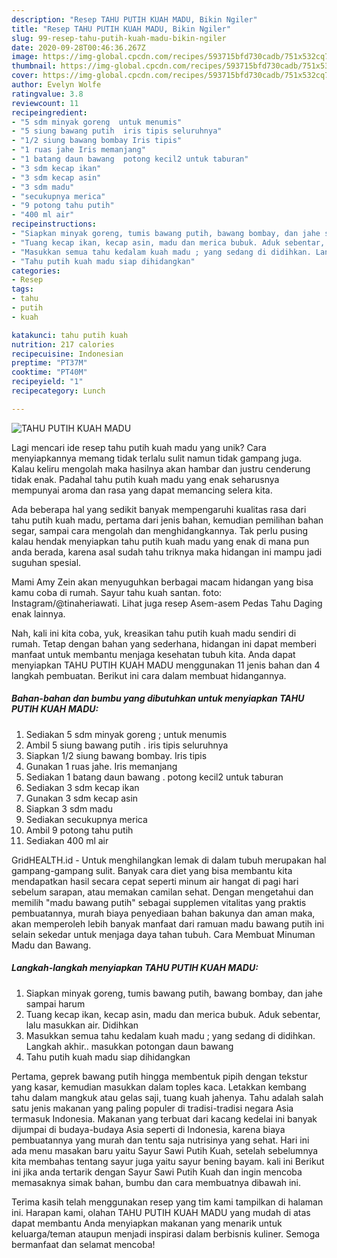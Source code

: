 ```yaml
---
description: "Resep TAHU PUTIH KUAH MADU, Bikin Ngiler"
title: "Resep TAHU PUTIH KUAH MADU, Bikin Ngiler"
slug: 99-resep-tahu-putih-kuah-madu-bikin-ngiler
date: 2020-09-28T00:46:36.267Z
image: https://img-global.cpcdn.com/recipes/593715bfd730cadb/751x532cq70/tahu-putih-kuah-madu-foto-resep-utama.jpg
thumbnail: https://img-global.cpcdn.com/recipes/593715bfd730cadb/751x532cq70/tahu-putih-kuah-madu-foto-resep-utama.jpg
cover: https://img-global.cpcdn.com/recipes/593715bfd730cadb/751x532cq70/tahu-putih-kuah-madu-foto-resep-utama.jpg
author: Evelyn Wolfe
ratingvalue: 3.8
reviewcount: 11
recipeingredient:
- "5 sdm minyak goreng  untuk menumis"
- "5 siung bawang putih  iris tipis seluruhnya"
- "1/2 siung bawang bombay Iris tipis"
- "1 ruas jahe Iris memanjang"
- "1 batang daun bawang  potong kecil2 untuk taburan"
- "3 sdm kecap ikan"
- "3 sdm kecap asin"
- "3 sdm madu"
- "secukupnya merica"
- "9 potong tahu putih"
- "400 ml air"
recipeinstructions:
- "Siapkan minyak goreng, tumis bawang putih, bawang bombay, dan jahe sampai harum"
- "Tuang kecap ikan, kecap asin, madu dan merica bubuk. Aduk sebentar, lalu masukkan air. Didihkan"
- "Masukkan semua tahu kedalam kuah madu ; yang sedang di didihkan. Langkah akhir.. masukkan potongan daun bawang"
- "Tahu putih kuah madu siap dihidangkan"
categories:
- Resep
tags:
- tahu
- putih
- kuah

katakunci: tahu putih kuah 
nutrition: 217 calories
recipecuisine: Indonesian
preptime: "PT37M"
cooktime: "PT40M"
recipeyield: "1"
recipecategory: Lunch

---
```



![TAHU PUTIH KUAH MADU](https://img-global.cpcdn.com/recipes/593715bfd730cadb/751x532cq70/tahu-putih-kuah-madu-foto-resep-utama.jpg)

Lagi mencari ide resep tahu putih kuah madu yang unik? Cara menyiapkannya memang tidak terlalu sulit namun tidak gampang juga. Kalau keliru mengolah maka hasilnya akan hambar dan justru cenderung tidak enak. Padahal tahu putih kuah madu yang enak seharusnya mempunyai aroma dan rasa yang dapat memancing selera kita.

Ada beberapa hal yang sedikit banyak mempengaruhi kualitas rasa dari tahu putih kuah madu, pertama dari jenis bahan, kemudian pemilihan bahan segar, sampai cara mengolah dan menghidangkannya. Tak perlu pusing kalau hendak menyiapkan tahu putih kuah madu yang enak di mana pun anda berada, karena asal sudah tahu triknya maka hidangan ini mampu jadi suguhan spesial.

Mami Amy Zein akan menyuguhkan berbagai macam hidangan yang bisa kamu coba di rumah. Sayur tahu kuah santan. foto: Instagram/@tinaheriawati. Lihat juga resep Asem-asem Pedas Tahu Daging enak lainnya.


Nah, kali ini kita coba, yuk, kreasikan tahu putih kuah madu sendiri di rumah. Tetap dengan bahan yang sederhana, hidangan ini dapat memberi manfaat untuk membantu menjaga kesehatan tubuh kita. Anda dapat menyiapkan TAHU PUTIH KUAH MADU menggunakan 11 jenis bahan dan 4 langkah pembuatan. Berikut ini cara dalam membuat hidangannya.

<!--inarticleads1-->

##### Bahan-bahan dan bumbu yang dibutuhkan untuk menyiapkan TAHU PUTIH KUAH MADU:

1. Sediakan 5 sdm minyak goreng ; untuk menumis
1. Ambil 5 siung bawang putih . iris tipis seluruhnya
1. Siapkan 1/2 siung bawang bombay. Iris tipis
1. Gunakan 1 ruas jahe. Iris memanjang
1. Sediakan 1 batang daun bawang . potong kecil2 untuk taburan
1. Sediakan 3 sdm kecap ikan
1. Gunakan 3 sdm kecap asin
1. Siapkan 3 sdm madu
1. Sediakan secukupnya merica
1. Ambil 9 potong tahu putih
1. Sediakan 400 ml air


GridHEALTH.id - Untuk menghilangkan lemak di dalam tubuh merupakan hal gampang-gampang sulit. Banyak cara diet yang bisa membantu kita mendapatkan hasil secara cepat seperti minum air hangat di pagi hari sebelum sarapan, atau memakan camilan sehat. Dengan mengetahui dan memilih &#34;madu bawang putih&#34; sebagai supplemen vitalitas yang praktis pembuatannya, murah biaya penyediaan bahan bakunya dan aman maka, akan memperoleh lebih banyak manfaat dari ramuan madu bawang putih ini selain sekedar untuk menjaga daya tahan tubuh. Cara Membuat Minuman Madu dan Bawang. 

<!--inarticleads2-->

##### Langkah-langkah menyiapkan TAHU PUTIH KUAH MADU:

1. Siapkan minyak goreng, tumis bawang putih, bawang bombay, dan jahe sampai harum
1. Tuang kecap ikan, kecap asin, madu dan merica bubuk. Aduk sebentar, lalu masukkan air. Didihkan
1. Masukkan semua tahu kedalam kuah madu ; yang sedang di didihkan. Langkah akhir.. masukkan potongan daun bawang
1. Tahu putih kuah madu siap dihidangkan


Pertama, geprek bawang putih hingga membentuk pipih dengan tekstur yang kasar, kemudian masukkan dalam toples kaca. Letakkan kembang tahu dalam mangkuk atau gelas saji, tuang kuah jahenya. Tahu adalah salah satu jenis makanan yang paling populer di tradisi-tradisi negara Asia termasuk Indonesia. Makanan yang terbuat dari kacang kedelai ini banyak dijumpai di budaya-budaya Asia seperti di Indonesia, karena biaya pembuatannya yang murah dan tentu saja nutrisinya yang sehat. Hari ini ada menu masakan baru yaitu Sayur Sawi Putih Kuah, setelah sebelumnya kita membahas tentang sayur juga yaitu sayur bening bayam. kali ini Berikut ini jika anda tertarik dengan Sayur Sawi Putih Kuah dan ingin mencoba memasaknya simak bahan, bumbu dan cara membuatnya dibawah ini. 

Terima kasih telah menggunakan resep yang tim kami tampilkan di halaman ini. Harapan kami, olahan TAHU PUTIH KUAH MADU yang mudah di atas dapat membantu Anda menyiapkan makanan yang menarik untuk keluarga/teman ataupun menjadi inspirasi dalam berbisnis kuliner. Semoga bermanfaat dan selamat mencoba!
